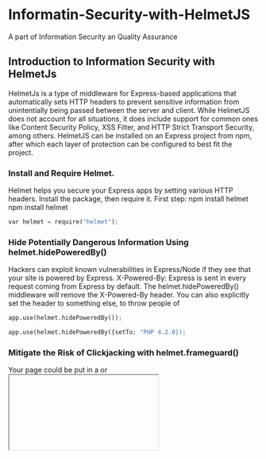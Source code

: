 # Informatin-Security-with-HelmetJS
A part of Information Security an Quality Assurance

## Introduction to Information Security with HelmetJs 
  HelmetJs is a type of middleware for Express-based applications that automatically sets HTTP headers to prevent sensitive information from unintentially being passed between the server and client. While HelmetJS does not account for all situations, it does include support for common ones like Content Security Policy, XSS Filter, and HTTP Strict Transport Security, among others. HelmetJS can be installed on an Express project from npm, after which each layer of protection can be configured to best fit the project.
  
### Install and Require Helmet.
  Helmet helps you secure your Express apps by setting various HTTP headers. Install the package, then require it.
  First step: npm install helmet npm install helmet
```python
var helmet = require("helmet");
```
### Hide Potentially Dangerous Information Using helmet.hidePoweredBy()
  Hackers can exploit known vulnerabilities in Express/Node if they see that your site is powered by Express. X-Powered-By: Express is sent in every request coming from Express by default. The helmet.hidePoweredBy() middleware will remove the X-Powered-By header. You can also explicitly set the header to something else, to throw people of
  ```python
  app.use(helmet.hidePoweredBy());
  
  app.use(helmet.hidePoweredBy({setTo: "PHP 4.2.0});
  ```
### Mitigate the Risk of Clickjacking with helmet.frameguard()
  Your page could be put in a <frame> or <iframe> without your consent. This can result in clickjacking attacks, among other things. Clickjacking is a technique of tricking a user into interacting with a page different from what the user thinks it is. This can be obtained executing your page in a malicious context, by mean of iframing. In that context a hacker can put a hidden layer over your page. Hidden buttons can be used to run bad scripts. This middleware sets the X-Frame-Options headers. It restricts who can put your sit in a frame. It has three modes: DENY, SAMEORIGIN, and ALLOW-FROM.
  ```python
  app.use(helmet.frameaguard({action: 'deny'});
  ```
  ### Mitigate the Risk of Cross site Scripting (XSS) Attacks with helmet.xssFilter()
    Cross-site scripting (XSS) is a frequent type of attack where malicious scripts are injected into vulnerable pages, with the purpose of stealing sensitive data like session cookies, or passwords.
    The basic rule to lower the risk of an XSS attack is simple: "Never trust user's input". As a developer you should always sanitize all the input coming from the outside. This inclues data coming from forms, GET query urls, and even from POST bodies. Sanitizing means that you should find and encode the characters that may be dangerous e.g <,>.
    Modern browsers can help mitigating the risk by adopting better software strategies. Often these are configurable via http headers.
    The X-XSS-Protection HTTP header is a basic protection. The browser detects a potential injected script using a heuristic filter. If the header is enable, the browser changes the script code, neutralizing it.
  ```python
  app.use(helmet.xssFilter());
  ```
  ### Avoid Inferring the Response MIME Type with helmet.noSniff()
    Browsers can use content or MIME sniffing to adapt to different datatypes coming from a response. They override the Content - Type headers to guess and process the data. While this can be convenient in some scenarios, it can also lead to some dangerours attacks. This middleware sets the X-Content-Type-Options header to nosniff. This instructs the browser to not bypass the provided Content-Type.
```python
  app.use(helmet.noSniff());
```
### Prevent IE from Opening Untrusted HTML with helmet.ieNoOpen()
  Some web applications will serve untrusted HTML for download. Some versions of Internet Explorer by default open those HTML files in the context of your site. This means that an unstrusted HTML page could start doing bad things in the context of your pages. This middleware sets the X-Download-Options header to noopen. This will prevent IE users from executing downloads in the trusted site's context.
```python
app.use(helmet.ieNoOpen());
```
### Ask Browsers to Access Your Site via HTTPS Only with helmet.hsts()
  HTTP Strict Transport Security (HSTS) is a web security policy which helps to project websites against protocol downgrade attacks and cookie hijacking. If your website can be accessed via HTTPS you can ask uer's browsers to avoid using insecure HTTP. By setting the header Strict-Transport-Security, you tell the browsers to use HTTPS for the future requests in a specified amount of time. This will work for the requests coming after the initial request.
  Configure helmet.hsts() to use HTTPS for the next 90 days. Pass the config object {maxAge: timeInMiliseconds, force: true}. Glitch already has hsts enabled. To override its settings you need to set the field "force" to true in the config object. We will intercept and restore the Glitch header, after inspecting it for testing.
```python
  var ninetyDaysInMilliseconds = 90*24*60*60*1000;
  app.use(helmet.hsts({maxAge: ninetyDaysInMilliseconds, force: true}));
  ```
  ### Disable DNS Prefetching with helmet.dsnPerfetchControl()
    To improve performance, most browsers prefetch DNS records for the links in a page. in that way the destination ip is already known when the user clicks on a link. this may lead to over-use of the DNS service (if you own a big website, visited by millions people...), privacy issues (one eavesdropper could infer that you are on a certain page), or page statistics alteration (some links may appear visited even if they are not). If you have high security needs you can disable DNS prefetching, at the cost of a performance penalty.
  ```python
  app.use(helmet.dnsPrefetchControl());
  ```
  ### Disable Client - Side Caching with helmet.noCache() -> have to download newver version -> lose benefits from cach
  If you are releasing an update for your website, and you want the users to always download the newer version, you can (try to) disable caching on client's browser. It can be useful in development too. Caching has performance benefits, which you will lose, so only use this option when there is a real need.
  ```python
  app.use(helmet.noCache());
  ```
  ### Set a Content Security Policy with helmet.contentSecurityPolicy()
    This challenge highlights one promising new defense that can significantly reduce the risk and impact of many type of attacks in modern browsers. By setting and configuring a Content Security Policy you can prevent the injection of anything unintended into your page. This will protect you app from XSS vulnerabilities, undesired tracking, malicious frames, and much more. CSP works by defining a whitelist of content sources which are trusted. You can configure them for each kind of resource a web page may need (script, stylsheets, fonts, frames, media, and so on...) There are multiple directives available, so a website owner can have a granular control. See HTML 5 Rocks, KEYCDN for more details. Unfortunately CSP is unsopported by older browser.
  By defaul, directives are wide open, so it's important to set the defaultSrc directive as a fallback. Helmet supports both defaultSrc and default-src naming styles. The fallback applies for most of the unspecified directives. In this exercise, use helmet.contentSecurityPolicy(), and configure it setting the defaultSrc directive to ["self"] (the list of allowed sources must be in an aray), in order to trust only your website address by default. Set also the scriptSrc directive so that you will allow scripts to be downloaded from your website, and from the domain "trusted-cdn.com"
  ```python
  app.use(helmet.contentSecurityPolicy({
    directives: {
      defaultSrc: ["'self'"],
      scriptSrc: ["'self'", 'trusted-cdn.com']
    }
  }));
  ```
  ### Configure Helmet Using the "parent" helmet() Middleware
    app.use(helmet()) will automatically include all the middleware introduced above, except noCache(), and contentSecurityPolicy(), but these can be enabled if necessary. You can also disable or configure any other middleware individually, using a configuration object.
  ```python
  // example
  app.use(helmet({
    frameguard: { // configure
      action: 'deny'
    },
    contentSecurityPolicy: { // enable and configure
      directives: {
        defaultSrc: ["self"],
        styleSrc: ['style.com'],
      }
    },
    dnsPrefetchControl: false // disable
  }));
  ```

